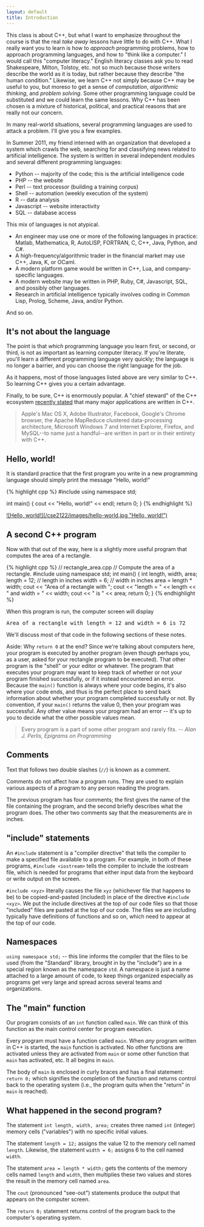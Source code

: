 ```yaml
---
layout: default
title: Introduction
---
```


This class is about C++, but what I want to emphasize throughout the course is
that the real *take away* lessons have little to do with C++. What I really
want you to learn is how to *approach* programming problems, how to approach
programming languages, and how to "think like a computer." I would call this
"computer literacy." English literacy classes ask you to read Shakespeare,
Milton, Tolstoy, etc. not so much because those writers describe the world as
it is today, but rather because they describe "the human condition." Likewise,
we learn C++ not simply because C++ may be useful to you, but moreso to get a
sense of *computation*, *algorithmic thinking*, and *problem solving*. Some
other programming language could be substituted and we could learn the same
lessons. Why C++ has been chosen is a mixture of historical, political, and
practical reasons that are really not our concern.

In many real-world situations, several programming languages are used to attack
a problem. I'll give you a few examples.

In Summer 2011, my friend interned with an organization that developed a
system which crawls the web, searching for and classifying news
related to artificial intelligence. The system is written in several
independent modules and several different programming languages:

* Python -- majority of the code; this is the artificial intelligence code
* PHP -- the website
* Perl -- text processor (building a training corpus)
* Shell -- automation (weekly execution of the system)
* R -- data analysis
* Javascript -- website interactivity
* SQL -- database access

This mix of languages is not atypical. 

* An engineer may use one or more of the following languages in practice: Matlab,
Mathematica, R, AutoLISP, FORTRAN, C, C++, Java, Python, and C#.
* A high-frequency/algorithmic trader in the financial market may use C++, Java,
K, or OCaml.
* A modern platform game would be written in C++, Lua, and company-specific
languages.
* A modern website may be written in PHP, Ruby, C#, Javascript, SQL, and possibly
other languages.
* Research in artificial intelligence typically involves coding in Common Lisp,
Prolog, Scheme, Java, and/or Python.

And so on.

## It's not about the language

The point is that *which* programming language you learn first, or second, or
third, is not as important as learning computer literacy. If you're literate,
you'll learn a different programming language very quickly; the language is no
longer a barrier, and you can choose the right language for the job.

As it happens, most of those languages listed above are very similar to C++. So
learning C++ gives you a certain advantage.

Finally, to be sure, C++ is enormously popular. A "chief steward" of the C++
ecosystem [recently
stated](http://www.theregister.co.uk/2011/06/11/herb_sutter_next_c_plus_plus/)
that many major applications are written in C++.

> Apple's Mac OS X, Adobe Illustrator, Facebook, Google's Chrome browser, the
> Apache MapReduce clustered data-processing architecture, Microsoft Windows 7
> and Internet Explorer, Firefox, and MySQL--to name just a handful--are
> written in part or in their entirety with C++.

## Hello, world!

It is standard practice that the first program you write in a new programming
language should simply print the message "Hello, world!"

{% highlight cpp %}
#include <iostream>
using namespace std;

int main()
{
    cout << "Hello, world!" << endl;
    return 0;
}
{% endhighlight %}

<a href="http://www.kyon.pl/img/15506,next.html">
![Hello, world!](/cse2122/images/hello-world.jpg "Hello, world!")
</a>

## A second C++ program

Now with that out of the way, here is a slightly more useful program that
computes the area of a rectangle.

{% highlight cpp %}
// rectangle_area.cpp
// Compute the area of a rectangle.
#include <iostream>
using namespace std;
int main() {
    int length, width, area;
    length = 12; // length in inches
    width = 6; // width in inches
    area = length * width;
    cout << "Area of a rectangle with ";
    cout << "length = " << length << " and width = " << width;
    cout << " is " << area;
    return 0;
}
{% endhighlight %}

When this program is run, the computer screen will display

<pre>
Area of a rectangle with length = 12 and width = 6 is 72
</pre>

We'll discuss most of that code in the following sections of these notes.

Aside: Why `return 0` at the end? Since we're talking about computers
here, your program is executed by another program (even though perhaps
you, as a user, asked for your rectangle program to be executed). That
other program is the "shell" or your editor or whatever. The program
that executes your program may want to keep track of whether or not
your program finished successfully, or if it instead encountered an
error. Because the `main()` function is always where your code begins,
it's also where your code ends, and thus is the perfect place to send
back information about whether your program completed successfully or
not. By convention, if your `main()` returns the value 0, then your
program was successful. Any other value means your program had an
error -- it's up to you to decide what the other possible values mean.

> Every program is a part of some other program and rarely fits. --
> *Alan J. Perlis, Epigrams on Programming*

## Comments

Text that follows two double slashes (`//`) is known as a comment.

Comments do not affect how a program runs. They are used to explain
various aspects of a program to any person reading the program.

The previous program has four comments; the first gives the name of
the file containing the program, and the second briefly describes what
the program does.  The other two comments say that the measurements
are in inches.

## "include" statements

An `#include` statement is a "compiler directive" that tells the
compiler to make a specified file available to a program. For example,
in both of these programs, `#include <iostream>` tells the compiler to
include the iostream file, which is needed for programs that either
input data from the keyboard or write output on the screen.

`#include <xyz>` literally causes the file `xyz` (whichever file that
happens to be) to be copied-and-pasted (included) in place of the
directive `#include <xyz>`. We put the include directives at the top
of our code files so that those "included" files are pasted at the top
of our code. The files we are including typically have definitions of
functions and so on, which need to appear at the top of our code.

## Namespaces

`using namespace std;` -- this line informs the compiler that the
files to be used (from the "Standard" library, brought in by the
"include") are in a special region known as the namespace `std`. A
namespace is just a name attached to a large amount of code, to keep
things organized especially as programs get very large and spread
across several teams and organizations.

## The "main" function

Our program consists of an `int` function called `main`. We can think
of this function as the main control center for program execution.

Every program must have a function called `main`. When *any* program
written in C++ is started, the `main` function is activated. No other
functions are activated unless they are activated from `main` or some
other function that `main` has activated, etc. It all begins in
`main`.

The body of `main` is enclosed in curly braces and has a final
statement: `return 0;` which signifies the completion of the function
and returns control back to the operating system (i.e., the program
quits when the "return" in `main` is reached).

## What happened in the second program?

The statement `int length, width, area;` creates three named `int`
(integer) memory cells ("variables") with no specific initial values.


The statement `length = 12;` assigns the value 12 to the memory cell
named `length`.  Likewise, the statement `width = 6;` assigns 6 to the
cell named `width`.

The statement `area = length * width;` gets the contents of the memory
cells named `length` and `width`, then multiplies these two values and
stores the result in the memory cell named `area`.

The `cout` (pronounced "see-out") statements produce the output that
appears on the computer screen.

The `return 0;` statement returns control of the program back to the
computer's operating system.

